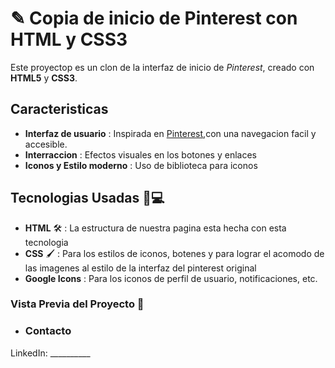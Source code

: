 # ✎ Copia de inicio de Pinterest con HTML y CSS3

Este proyectop es un clon de la interfaz de inicio de *Pinterest*, creado con **HTML5** y **CSS3**.

## Caracteristicas 

+ **Interfaz de usuario** : Inspirada en [Pinterest](https://www.pinterest.com.mx/),con una navegacion facil y accesible.
+ **Interraccion** : Efectos visuales en los botones y enlaces
+ **Iconos y Estilo moderno** : Uso de biblioteca para iconos

## Tecnologias Usadas 👾💻

+ **HTML** 🛠 : La estructura de nuestra pagina esta hecha con esta tecnologia
+  **CSS** 🖌 : Para los estilos de iconos, botenes y para lograr el acomodo de las imagenes al estilo de la interfaz del pinterest original
+   **Google Icons** : Para los iconos de perfil de usuario, notificaciones, etc.


### Vista Previa del Proyecto  📁

+ ### Contacto

LinkedIn: __________




